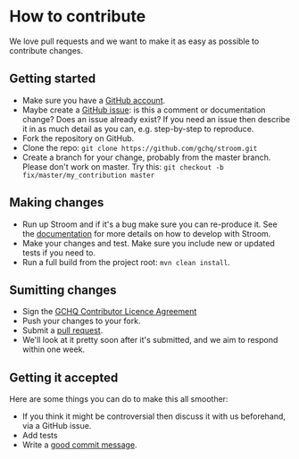 # How to contribute

We love pull requests and we want to make it as easy as possible to contribute changes.

## Getting started
* Make sure you have a [GitHub account](https://github.com/).
* Maybe create a [GitHub issue](https://github.com/gchq/stroom/issues): is this a comment or documentation change? Does an issue already exist? If you need an issue then describe it in as much detail as you can, e.g. step-by-step to reproduce.
* Fork the repository on GitHub.
* Clone the repo: `git clone https://github.com/gchq/stroom.git`
 * Create a branch for your change, probably from the master branch. Please don't work on master. Try this: `git checkout -b fix/master/my_contribution master`

## Making changes
* Run up Stroom and if it's a bug make sure you can re-produce it. See the [documentation](https://github.com/gchq/stroom-docs) for more details on how to develop with Stroom.
* Make your changes and test. Make sure you include new or updated tests if you need to.
* Run a full build from the project root: `mvn clean install`.

## Sumitting changes
* Sign the [GCHQ Contributor Licence Agreement](https://github.com/gchq/Gaffer/wiki/GCHQ-OSS-Contributor-License-Agreement-V1.0) 
* Push your changes to your fork.
* Submit a [pull request](https://github.com/gchq/stroom/pulls).
* We'll look at it pretty soon after it's submitted, and we aim to respond within one week. 

## Getting it accepted
Here are some things you can do to make this all smoother:
* If you think it might be controversial then discuss it with us beforehand, via a GitHub issue.
* Add tests
* Write a [good commit message](http://chris.beams.io/posts/git-commit/).
